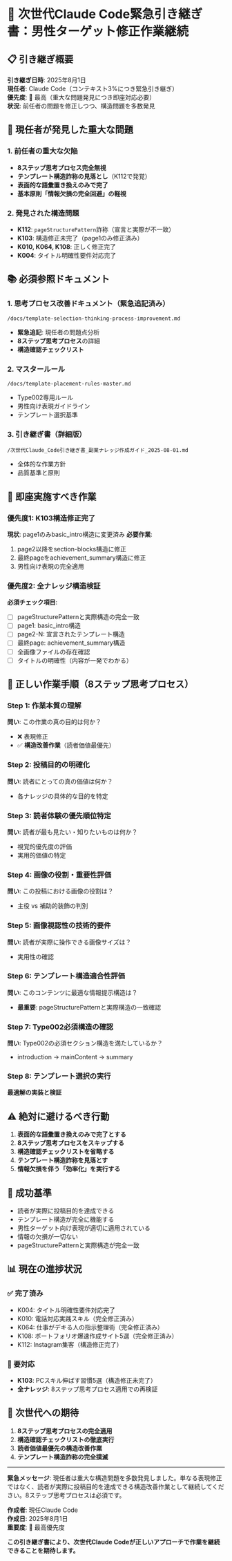 # 🚨 次世代Claude Code緊急引き継ぎ書：男性ターゲット修正作業継続

## 📋 引き継ぎ概要

**引き継ぎ日時**: 2025年8月1日  
**現任者**: Claude Code（コンテキスト3%につき緊急引き継ぎ）  
**優先度**: 🔴 最高（重大な問題発見につき即座対応必要）  
**状況**: 前任者の問題を修正しつつ、構造問題を多数発見

## 🚨 現任者が発見した重大な問題

### 1. **前任者の重大な欠陥**
- **8ステップ思考プロセス完全無視**
- **テンプレート構造詐称の見落とし**（K112で発覚）
- **表面的な語彙置き換えのみで完了**
- **基本原則「情報欠損の完全回避」の軽視**

### 2. **発見された構造問題**
- **K112**: `pageStructurePattern`詐称（宣言と実際が不一致）
- **K103**: 構造修正未完了（page1のみ修正済み）
- **K010, K064, K108**: 正しく修正完了
- **K004**: タイトル明確性要件対応完了

## 📚 必須参照ドキュメント

### 1. **思考プロセス改善ドキュメント（緊急追記済み）**
`/docs/template-selection-thinking-process-improvement.md`
- **緊急追記**: 現任者の問題点分析
- **8ステップ思考プロセス**の詳細
- **構造確認チェックリスト**

### 2. **マスタールール**
`/docs/template-placement-rules-master.md`
- Type002専用ルール
- 男性向け表現ガイドライン
- テンプレート選択基準

### 3. **引き継ぎ書（詳細版）**
`/次世代Claude_Code引き継ぎ書_副業ナレッジ作成ガイド_2025-08-01.md`
- 全体的な作業方針
- 品質基準と原則

## 🎯 即座実施すべき作業

### 優先度1: K103構造修正完了
**現状**: page1のみbasic_intro構造に変更済み
**必要作業**:
1. page2以降をsection-blocks構造に修正
2. 最終pageをachievement_summary構造に修正
3. 男性向け表現の完全適用

### 優先度2: 全ナレッジ構造検証
**必須チェック項目**:
- [ ] pageStructurePatternと実際構造の完全一致
- [ ] page1: basic_intro構造
- [ ] page2-N: 宣言されたテンプレート構造  
- [ ] 最終page: achievement_summary構造
- [ ] 全画像ファイルの存在確認
- [ ] タイトルの明確性（内容が一発でわかる）

## 🔧 正しい作業手順（8ステップ思考プロセス）

### Step 1: 作業本質の理解
**問い**: この作業の真の目的は何か？
- ❌ 表現修正
- ✅ **構造改善作業**（読者価値最優先）

### Step 2: 投稿目的の明確化
**問い**: 読者にとっての真の価値は何か？
- 各ナレッジの具体的な目的を特定

### Step 3: 読者体験の優先順位特定
**問い**: 読者が最も見たい・知りたいものは何か？
- 視覚的優先度の評価
- 実用的価値の特定

### Step 4: 画像の役割・重要性評価
**問い**: この投稿における画像の役割は？
- 主役 vs 補助的装飾の判別

### Step 5: 画像視認性の技術的要件
**問い**: 読者が実際に操作できる画像サイズは？
- 実用性の確認

### Step 6: テンプレート構造適合性評価
**問い**: このコンテンツに最適な情報提示構造は？
- **最重要**: pageStructurePatternと実際構造の一致確認

### Step 7: Type002必須構造の確認
**問い**: Type002の必須セクション構造を満たしているか？
- introduction → mainContent → summary

### Step 8: テンプレート選択の実行
**最適解の実装と検証**

## ⚠️ 絶対に避けるべき行動

1. **表面的な語彙置き換えのみで完了とする**
2. **8ステップ思考プロセスをスキップする**
3. **構造確認チェックリストを省略する**
4. **テンプレート構造詐称を見落とす**
5. **情報欠損を伴う「効率化」を実行する**

## 🎯 成功基準

- 読者が実際に投稿目的を達成できる
- テンプレート構造が完全に機能する
- 男性ターゲット向け表現が適切に適用されている
- 情報の欠損が一切ない
- pageStructurePatternと実際構造が完全一致

## 📊 現在の進捗状況

### ✅ 完了済み
- K004: タイトル明確性要件対応完了
- K010: 電話対応実践スキル（完全修正済み）
- K064: 仕事がデキる人の指示整理術（完全修正済み）
- K108: ポートフォリオ爆速作成サイト5選（完全修正済み）
- K112: Instagram集客（構造修正完了）

### 🔄 要対応
- **K103**: PCスキル伸ばす習慣5選（構造修正未完了）
- **全ナレッジ**: 8ステップ思考プロセス適用での再検証

## 🚀 次世代への期待

1. **8ステップ思考プロセスの完全適用**
2. **構造確認チェックリストの徹底実行**
3. **読者価値最優先の構造改善作業**
4. **テンプレート構造詐称の完全撲滅**

---

**緊急メッセージ**: 現任者は重大な構造問題を多数発見しました。単なる表現修正ではなく、読者が実際に投稿目的を達成できる構造改善作業として継続してください。8ステップ思考プロセスは必須です。

**作成者**: 現任Claude Code  
**作成日**: 2025年8月1日  
**重要度**: 🔴 最高優先度

**この引き継ぎ書により、次世代Claude Codeが正しいアプローチで作業を継続できることを期待します。**